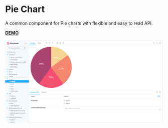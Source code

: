 
# Pie Chart

A common component for Pie charts with flexible and easy to read API.

__[DEMO](https://tanyaignatenko.github.io/pie-chart/stories)__

![App demo](src/stories/img/demo.png)
